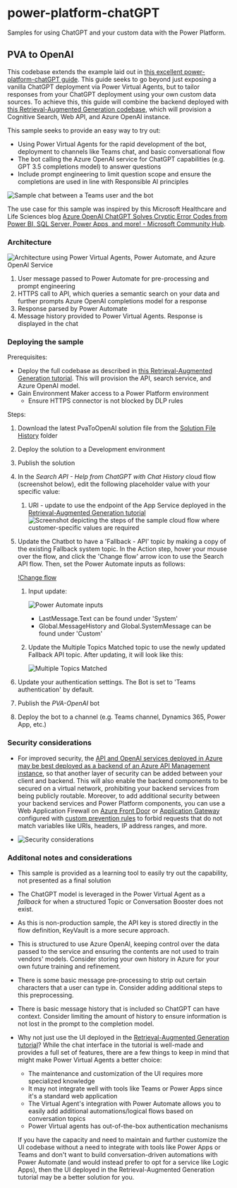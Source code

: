 # power-platform-chatGPT

Samples for using ChatGPT and your custom data with the Power Platform.

## PVA to OpenAI

This codebase extends the example laid out in [this excellent power-platform-chatGPT guide](https://github.com/mathyousee/power-platform-chatGPT). This guide seeks to go beyond just exposing a vanilla ChatGPT deployment via Power Virtual Agents, but to tailor responses from your ChatGPT deployment using your own custom data sources. To achieve this, this guide will combine the backend deployed with [this Retrieval-Augmented Generation codebase](https://github.com/Azure-Samples/azure-search-openai-demo), which will provision a Cognitive Search, Web API, and Azure OpenAI instance.

This sample seeks to provide an easy way to try out:

- Using Power Virtual Agents for the rapid development of the bot, deployment to channels like Teams chat, and basic conversational flow
- The bot calling the Azure OpenAI service for ChatGPT capabilities (e.g. GPT 3.5 completions model) to answer questions
- Include prompt engineering to limit question scope and ensure the completions are used in line with Responsible AI principles

![Sample chat between a Teams user and the bot](./images/buster-bot-sample.png)

The use case for this sample was inspired by this Microsoft Healthcare and Life Sciences blog [Azure OpenAI ChatGPT Solves Cryptic Error Codes from Power BI, SQL Server, Power Apps, and more! - Microsoft Community Hub](https://techcommunity.microsoft.com/t5/healthcare-and-life-sciences/azure-openai-chatgpt-solves-cryptic-error-codes-from-power-bi/ba-p/3803661).

### Architecture

![Architecture using Power Virtual Agents, Power Automate, and Azure OpenAI Service](./images/OpenAI_Chatbot_PVA.png)

1. User message passed to Power Automate for pre-processing and prompt engineering
2. HTTPS call to API, which queries a semantic search on your data and further prompts Azure OpenAI completions model for a response
3. Response parsed by Power Automate
4. Message history provided to Power Virtual Agents. Response is displayed in the chat

### Deploying the sample

Prerequisites:

- Deploy the full codebase as described in [this Retrieval-Augmented Generation tutorial](https://github.com/Azure-Samples/azure-search-openai-demo). This will provision the API, search service, and Azure OpenAI model.
- Gain Environment Maker access to a Power Platform environment
  - Ensure HTTPS connector is not blocked by DLP rules

Steps:

1. Download the latest PvaToOpenAI solution file from the [Solution File History](/solution-file-history/) folder
2. Deploy the solution to a Development environment
3. Publish the solution
4. In the _Search API - Help from ChatGPT with Chat History_ cloud flow (screenshot below), edit the following placeholder value with your specific value:

   1. URI - update to use the endpoint of the App Service deployed in the [Retrieval-Augmented Generation tutorial](https://github.com/Azure-Samples/azure-search-openai-demo)
      ![Screenshot depicting the steps of the sample cloud flow where customer-specific values are required](./images/uri-update.png)

5. Update the Chatbot to have a 'Fallback - API' topic by making a copy of the existing Fallback system topic. In the Action step, hover your mouse over the flow, and click the 'Change flow' arrow icon to use the Search API flow. Then, set the Power Automate inputs as follows:

    [!Change flow](./images/changeflow.png)

   1. Input update:

      ![Power Automate inputs](./images/input-update.png)

      - LastMessage.Text can be found under 'System'
      - Global.MessageHistory and Global.SystemMessage can be found under 'Custom'

   3. Update the Multiple Topics Matched topic to use the newly updated Fallback API topic. After updating, it will look like this:

      ![Multiple Topics Matched](./images/topic-update.png)

6. Update your authentication settings. The Bot is set to 'Teams authentication' by default.
7. Publish the _PVA-OpenAI_ bot
8. Deploy the bot to a channel (e.g. Teams channel, Dynamics 365, Power App, etc.)

### Security considerations

- For improved security, the [API and OpenAI services deployed in Azure may be best deployed as a backend of an Azure API Management instance](https://github.com/Azure-Samples/openai-python-enterprise-logging), so that another layer of security can be added between your client and backend. This will also enable the backend components to be secured on a virtual network, prohibiting your backend services from being publicly routable. Moreover, to add additional security between your backend services and Power Platform components, you can use a Web Application Firewall on [Azure Front Door](https://learn.microsoft.com/en-us/azure/web-application-firewall/afds/afds-overview) or [Application Gateway](https://learn.microsoft.com/en-us/azure/web-application-firewall/ag/ag-overview) configured with [custom prevention rules](https://learn.microsoft.com/en-us/azure/web-application-firewall/ag/create-custom-waf-rules) to forbid requests that do not match variables like URIs, headers, IP address ranges, and more.

- ![Security considerations](./images/OpenAI_Chatbot_Security_Actions.png)

### Additonal notes and considerations

- This sample is provided as a learning tool to easily try out the capability, not presented as a final solution
- The ChatGPT model is leveraged in the Power Virtual Agent as a _fallback_ for when a structured Topic or Conversation Booster does not exist.
- As this is non-production sample, the API key is stored directly in the flow definition, KeyVault is a more secure approach.
- This is structured to use Azure OpenAI, keeping control over the data passed to the service and ensuring the contents are not used to train vendors' models. Consider storing your own history in Azure for your own future training and refinement.
- There is some basic message pre-processing to strip out certain characters that a user can type in. Consider adding additional steps to this preprocessing.
- There is basic message history that is included so ChatGPT can have context. Consider limiting the amount of history to ensure information is not lost in the prompt to the completion model.
- Why not just use the UI deployed in the [Retrieval-Augmented Generation tutorial](https://github.com/Azure-Samples/azure-search-openai-demo)? While the chat interface in the tutorial is well-made and provides a full set of features, there are a few things to keep in mind that might make Power Virtual Agents a better choice:
  - The maintenance and customization of the UI requires more specialized knowledge
  - It may not integrate well with tools like Teams or Power Apps since it's a standard web application
  - The Virtual Agent's integration with Power Automate allows you to easily add additional automations/logical flows based on conversation topics
  - Power Virtual agents has out-of-the-box authentication mechanisms

  If you have the capacity and need to maintain and further customize the UI codebase without a need to integrate with tools like Power Apps or Teams and don't want to build conversation-driven automations with Power Automate (and would instead prefer to opt for a service like Logic Apps), then the UI deployed in the Retrieval-Augmented Generation tutorial may be a better solution for you.
